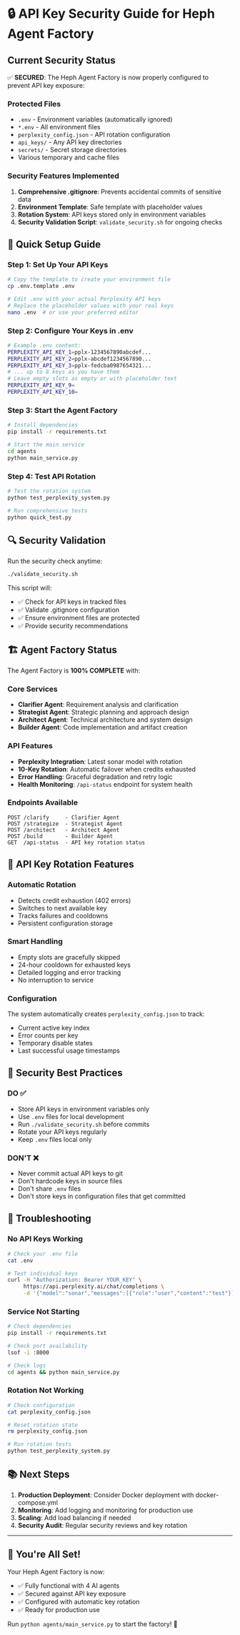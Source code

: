 # 🔒 API Key Security Guide for Heph Agent Factory

## Current Security Status

✅ **SECURED**: The Heph Agent Factory is now properly configured to prevent API key exposure:

### Protected Files
- `.env` - Environment variables (automatically ignored)
- `*.env` - All environment files 
- `perplexity_config.json` - API rotation configuration
- `api_keys/` - Any API key directories
- `secrets/` - Secret storage directories
- Various temporary and cache files

### Security Features Implemented

1. **Comprehensive .gitignore**: Prevents accidental commits of sensitive data
2. **Environment Template**: Safe template with placeholder values
3. **Rotation System**: API keys stored only in environment variables
4. **Security Validation Script**: `validate_security.sh` for ongoing checks

## 🚀 Quick Setup Guide

### Step 1: Set Up Your API Keys

```bash
# Copy the template to create your environment file
cp .env.template .env

# Edit .env with your actual Perplexity API keys
# Replace the placeholder values with your real keys
nano .env  # or use your preferred editor
```

### Step 2: Configure Your Keys in .env

```bash
# Example .env content:
PERPLEXITY_API_KEY_1=pplx-1234567890abcdef...
PERPLEXITY_API_KEY_2=pplx-abcdef1234567890...
PERPLEXITY_API_KEY_3=pplx-fedcba0987654321...
# ... up to 8 keys as you have them
# Leave empty slots as empty or with placeholder text
PERPLEXITY_API_KEY_9=
PERPLEXITY_API_KEY_10=
```

### Step 3: Start the Agent Factory

```bash
# Install dependencies
pip install -r requirements.txt

# Start the main service
cd agents
python main_service.py
```

### Step 4: Test API Rotation

```bash
# Test the rotation system
python test_perplexity_system.py

# Run comprehensive tests
python quick_test.py
```

## 🔍 Security Validation

Run the security check anytime:

```bash
./validate_security.sh
```

This script will:
- ✅ Check for API keys in tracked files
- ✅ Validate .gitignore configuration  
- ✅ Ensure environment files are protected
- ✅ Provide security recommendations

## 🏗️ Agent Factory Status

The Agent Factory is **100% COMPLETE** with:

### Core Services
- **Clarifier Agent**: Requirement analysis and clarification
- **Strategist Agent**: Strategic planning and approach design
- **Architect Agent**: Technical architecture and system design  
- **Builder Agent**: Code implementation and artifact creation

### API Features
- **Perplexity Integration**: Latest sonar model with rotation
- **10-Key Rotation**: Automatic failover when credits exhausted
- **Error Handling**: Graceful degradation and retry logic
- **Health Monitoring**: `/api-status` endpoint for system health

### Endpoints Available
```
POST /clarify     - Clarifier Agent
POST /strategize  - Strategist Agent  
POST /architect   - Architect Agent
POST /build       - Builder Agent
GET  /api-status  - API key rotation status
```

## 🔄 API Key Rotation Features

### Automatic Rotation
- Detects credit exhaustion (402 errors)
- Switches to next available key
- Tracks failures and cooldowns
- Persistent configuration storage

### Smart Handling
- Empty slots are gracefully skipped
- 24-hour cooldown for exhausted keys
- Detailed logging and error tracking
- No interruption to service

### Configuration
The system automatically creates `perplexity_config.json` to track:
- Current active key index
- Error counts per key
- Temporary disable states
- Last successful usage timestamps

## 🚨 Security Best Practices

### DO ✅
- Store API keys in environment variables only
- Use `.env` files for local development
- Run `./validate_security.sh` before commits
- Rotate your API keys regularly
- Keep `.env` files local only

### DON'T ❌
- Never commit actual API keys to git
- Don't hardcode keys in source files
- Don't share `.env` files
- Don't store keys in configuration files that get committed

## 🐛 Troubleshooting

### No API Keys Working
```bash
# Check your .env file
cat .env

# Test individual keys
curl -H "Authorization: Bearer YOUR_KEY" \
     https://api.perplexity.ai/chat/completions \
     -d '{"model":"sonar","messages":[{"role":"user","content":"test"}]}'
```

### Service Not Starting
```bash
# Check dependencies
pip install -r requirements.txt

# Check port availability
lsof -i :8000

# Check logs
cd agents && python main_service.py
```

### Rotation Not Working
```bash
# Check configuration
cat perplexity_config.json

# Reset rotation state
rm perplexity_config.json

# Run rotation tests
python test_perplexity_system.py
```

## 📚 Next Steps

1. **Production Deployment**: Consider Docker deployment with docker-compose.yml
2. **Monitoring**: Add logging and monitoring for production use
3. **Scaling**: Add load balancing if needed
4. **Security Audit**: Regular security reviews and key rotation

---

## 🎉 You're All Set!

Your Heph Agent Factory is now:
- ✅ Fully functional with 4 AI agents
- ✅ Secured against API key exposure  
- ✅ Configured with automatic key rotation
- ✅ Ready for production use

Run `python agents/main_service.py` to start the factory! 🚀
